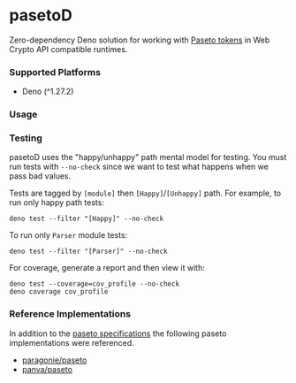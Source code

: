 # pasetoD

Zero-dependency Deno solution for working with
[Paseto tokens](https://github.com/paseto-standard/paseto-spec) in Web Crypto
API compatible runtimes.

### Supported Platforms

- Deno (^1.27.2)

### Usage

### Testing

pasetoD uses the "happy/unhappy" path mental model for testing. You must run
tests with `--no-check` since we want to test what happens when we pass bad
values.

Tests are tagged by `[module]` then `[Happy]`/`[Unhappy]` path. For example, to
run only happy path tests:

```
deno test --filter "[Happy]" --no-check
```

To run only `Parser` module tests:

```
deno test --filter "[Parser]" --no-check
```

For coverage, generate a report and then view it with:

```
deno test --coverage=cov_profile --no-check
deno coverage cov_profile
```

### Reference Implementations

In addition to the
[paseto specifications](https://github.com/paseto-standard/paseto-spec) the
following paseto implementations were referenced.

- [paragonie/paseto](https://github.com/paragonie/paseto)
- [panva/paseto](https://github.com/sjudson/paseto.js/tree/master/lib)
